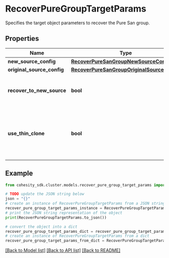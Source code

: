 # RecoverPureGroupTargetParams

Specifies the target object parameters to recover the Pure San group.

## Properties

Name | Type | Description | Notes
------------ | ------------- | ------------- | -------------
**new_source_config** | [**RecoverPureSanGroupNewSourceConfig**](RecoverPureSanGroupNewSourceConfig.md) |  | [optional] 
**original_source_config** | [**RecoverPureSanGroupOriginalSourceConfig**](RecoverPureSanGroupOriginalSourceConfig.md) |  | [optional] 
**recover_to_new_source** | **bool** | Specifies whether to recover to a new source. | 
**use_thin_clone** | **bool** | Specifies whether to use thin clone to restore storage array snapshots. | [optional] 

## Example

```python
from cohesity_sdk.cluster.models.recover_pure_group_target_params import RecoverPureGroupTargetParams

# TODO update the JSON string below
json = "{}"
# create an instance of RecoverPureGroupTargetParams from a JSON string
recover_pure_group_target_params_instance = RecoverPureGroupTargetParams.from_json(json)
# print the JSON string representation of the object
print(RecoverPureGroupTargetParams.to_json())

# convert the object into a dict
recover_pure_group_target_params_dict = recover_pure_group_target_params_instance.to_dict()
# create an instance of RecoverPureGroupTargetParams from a dict
recover_pure_group_target_params_from_dict = RecoverPureGroupTargetParams.from_dict(recover_pure_group_target_params_dict)
```
[[Back to Model list]](../README.md#documentation-for-models) [[Back to API list]](../README.md#documentation-for-api-endpoints) [[Back to README]](../README.md)


